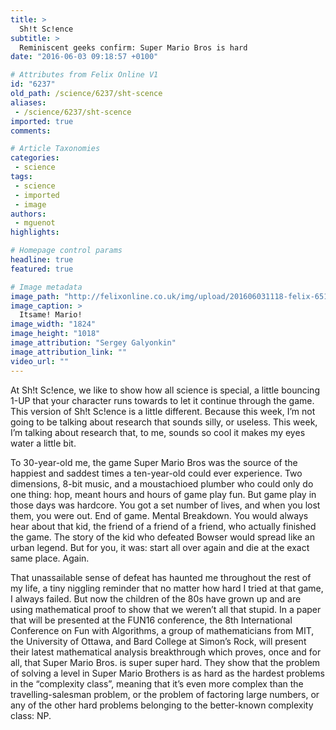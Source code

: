```yaml
---
title: >
  Sh!t Sc!ence
subtitle: >
  Reminiscent geeks confirm: Super Mario Bros is hard
date: "2016-06-03 09:18:57 +0100"

# Attributes from Felix Online V1
id: "6237"
old_path: /science/6237/sht-scence
aliases:
 - /science/6237/sht-scence
imported: true
comments:

# Article Taxonomies
categories:
 - science
tags:
 - science
 - imported
 - image
authors:
 - mguenot
highlights:

# Homepage control params
headline: true
featured: true

# Image metadata
image_path: "http://felixonline.co.uk/img/upload/201606031118-felix-6510960541_2d1e558622_o.jpg"
image_caption: >
  Itsame! Mario!
image_width: "1824"
image_height: "1018"
image_attribution: "Sergey Galyonkin"
image_attribution_link: ""
video_url: ""
---
```


At Sh!t Sc!ence, we like to show how all science is special, a little bouncing 1-UP that your character runs towards to let it continue through  the game. This version of Sh!t Sc!ence is a little different. Because this week, I’m not going to be talking about research that sounds silly, or  useless. This week, I’m talking about research that, to me, sounds so cool it makes my eyes water a little bit.

To 30-year-old me, the game Super Mario Bros was the source of the happiest and saddest times a ten-year-old could ever experience. Two dimensions, 8-bit music, and a moustachioed plumber who could only do one thing: hop, meant  hours and hours of game play fun. But game play in those days was hardcore. You got a set number of lives, and when you lost them, you were out. End of game. Mental Breakdown. You would always hear about that kid, the friend of a friend of a friend, who actually finished the game. The story of the kid who defeated Bowser would spread like an urban legend. But for you, it was: start all over again and die at the exact same place. Again.

That unassailable sense of defeat has haunted me throughout the rest of my life, a tiny niggling reminder that no matter how hard I tried at that game, I always failed. But now the children of the 80s have grown up and are using mathematical proof to show that we weren’t all that stupid. In a paper that will be presented at the FUN16 conference, the 8th International Conference on Fun with Algorithms, a group of mathematicians from MIT, the University of Ottawa, and Bard College at Simon’s Rock, will present their latest mathematical analysis breakthrough which proves, once and for all, that Super Mario Bros. is super super hard. They show that the problem of solving a level in Super Mario Brothers is as hard as the hardest problems in the “complexity class”, meaning that it’s even more complex than the travelling-salesman problem, or the problem of factoring large numbers, or any of the other hard problems belonging to the better-known complexity class: NP.
